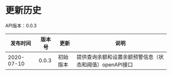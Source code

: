 # 更新历史 #
API版本：0.0.3

| 发布时间    | 版本号  | 更新                | 说明                                                                                                                                                                                                                                                                                                                                                          |
| ---------- | ------ | --------------      | ------------------------------------------------------------------------------------------------------------------------------------------------------------------------------------------------------------------------------------------------------------------------------------------------------------------------------------------------------------- |
| 2020-07-10 | 0.0.3  | 初始版本   | 提供查询余额和设置余额预警信息（状态和阈值）openAPI接口  |                                                                                                                                                          

